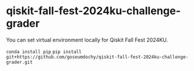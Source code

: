 # qiskit-fall-fest-2024ku-challenge-grader
You can set virtual environment locally for Qiskit Fall Fest 2024KU.

```conda install pip```
```pip install git+https://github.com/goseumdochy/qiskit-fall-fest-2024ku-challenge-grader.git```
